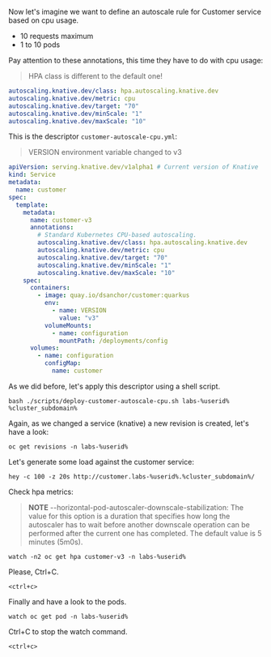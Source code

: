 Now let's imagine we want to define an autoscale rule for Customer service based on cpu usage.

- 10 requests maximum
- 1 to 10 pods

Pay attention to these annotations, this time they have to do with cpu usage:

> HPA class is different to the default one!

```yaml
autoscaling.knative.dev/class: hpa.autoscaling.knative.dev
autoscaling.knative.dev/metric: cpu
autoscaling.knative.dev/target: "70"
autoscaling.knative.dev/minScale: "1"
autoscaling.knative.dev/maxScale: "10"
```

This is the descriptor `customer-autoscale-cpu.yml`:

> VERSION environment variable changed to v3

```yaml
apiVersion: serving.knative.dev/v1alpha1 # Current version of Knative
kind: Service
metadata:
  name: customer
spec:
  template:
    metadata:
      name: customer-v3
      annotations:
        # Standard Kubernetes CPU-based autoscaling.
        autoscaling.knative.dev/class: hpa.autoscaling.knative.dev
        autoscaling.knative.dev/metric: cpu
        autoscaling.knative.dev/target: "70"
        autoscaling.knative.dev/minScale: "1"
        autoscaling.knative.dev/maxScale: "10"
    spec:
      containers:
        - image: quay.io/dsanchor/customer:quarkus
          env:
            - name: VERSION
              value: "v3"
          volumeMounts:
            - name: configuration
              mountPath: /deployments/config
      volumes:
        - name: configuration
          configMap:
            name: customer


```

As we did before, let's apply this descriptor using a shell script.

```execute-1
bash ./scripts/deploy-customer-autoscale-cpu.sh labs-%userid% %cluster_subdomain%
```

Again, as we changed a service (knative) a new revision is created, let's have a look:

```execute-2
oc get revisions -n labs-%userid%
```

Let's generate some load against the customer service:

```execute-1
hey -c 100 -z 20s http://customer.labs-%userid%.%cluster_subdomain%/
```

Check hpa metrics:

> **NOTE** --horizontal-pod-autoscaler-downscale-stabilization: The value for this option is a duration that specifies how long the autoscaler has to wait before another downscale operation can be performed after the current one has completed. The default value is 5 minutes (5m0s).

```execute-2
watch -n2 oc get hpa customer-v3 -n labs-%userid% 
```

Please, Ctrl+C.

```execute-2
<ctrl+c>
```

Finally and have a look to the pods.

```execute-2
watch oc get pod -n labs-%userid%
```

Ctrl+C to stop the watch command.

```execute-2
<ctrl+c>
```